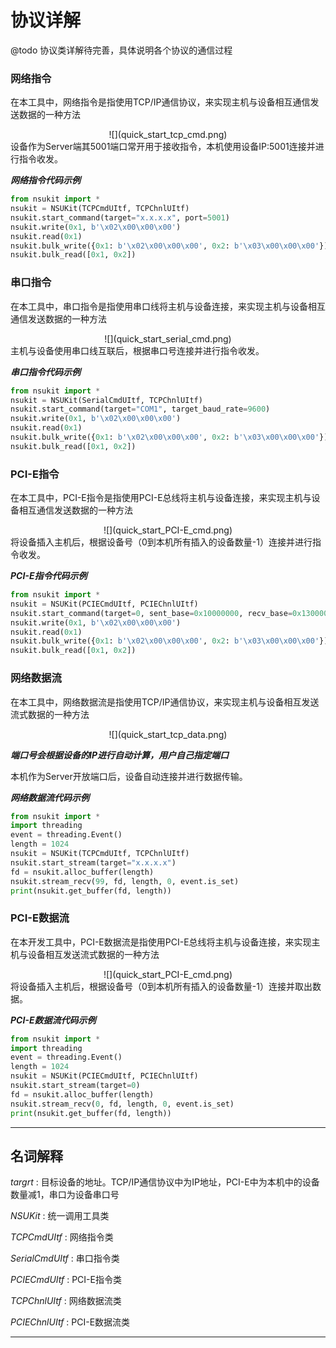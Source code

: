 # 协议详解

@todo 协议类详解待完善，具体说明各个协议的通信过程

<span id="网络指令"></span>

### 网络指令
在本工具中，网络指令是指使用TCP/IP通信协议，来实现主机与设备相互通信发送数据的一种方法

<center>![](quick_start_tcp_cmd.png)</center>
设备作为Server端其5001端口常开用于接收指令，本机使用设备IP:5001连接并进行指令收发。

_**网络指令代码示例**_
```python
from nsukit import *
nsukit = NSUKit(TCPCmdUItf, TCPChnlUItf)
nsukit.start_command(target="x.x.x.x", port=5001)
nsukit.write(0x1, b'\x02\x00\x00\x00')
nsukit.read(0x1)
nsukit.bulk_write({0x1: b'\x02\x00\x00\x00', 0x2: b'\x03\x00\x00\x00'})
nsukit.bulk_read([0x1, 0x2])
```

<span id="串口指令"></span>

### 串口指令
在本工具中，串口指令是指使用串口线将主机与设备连接，来实现主机与设备相互通信发送数据的一种方法

<center>![](quick_start_serial_cmd.png)</center>
主机与设备使用串口线互联后，根据串口号连接并进行指令收发。

_**串口指令代码示例**_
```python
from nsukit import *
nsukit = NSUKit(SerialCmdUItf, TCPChnlUItf)
nsukit.start_command(target="COM1", target_baud_rate=9600)
nsukit.write(0x1, b'\x02\x00\x00\x00')
nsukit.read(0x1)
nsukit.bulk_write({0x1: b'\x02\x00\x00\x00', 0x2: b'\x03\x00\x00\x00'})
nsukit.bulk_read([0x1, 0x2])
```

<span id="PCI-E指令"></span>

### PCI-E指令
在本工具中，PCI-E指令是指使用PCI-E总线将主机与设备连接，来实现主机与设备相互通信发送数据的一种方法

<center>![](quick_start_PCI-E_cmd.png)</center>
将设备插入主机后，根据设备号（0到本机所有插入的设备数量-1）连接并进行指令收发。

_**PCI-E指令代码示例**_
```python
from nsukit import *
nsukit = NSUKit(PCIECmdUItf, PCIEChnlUItf)
nsukit.start_command(target=0, sent_base=0x10000000, recv_base=0x13000000, irq_base=0x00003000 + 44, sent_down_base=0x00003030)
nsukit.write(0x1, b'\x02\x00\x00\x00')
nsukit.read(0x1)
nsukit.bulk_write({0x1: b'\x02\x00\x00\x00', 0x2: b'\x03\x00\x00\x00'})
nsukit.bulk_read([0x1, 0x2])
```

<span id="网络数据流"></span>

### 网络数据流
在本工具中，网络数据流是指使用TCP/IP通信协议，来实现主机与设备相互发送流式数据的一种方法

<center>![](quick_start_tcp_data.png)</center>

_**端口号会根据设备的IP进行自动计算，用户自己指定端口**_

本机作为Server开放端口后，设备自动连接并进行数据传输。

_**网络数据流代码示例**_
```python
from nsukit import *
import threading
event = threading.Event()
length = 1024
nsukit = NSUKit(TCPCmdUItf, TCPChnlUItf)
nsukit.start_stream(target="x.x.x.x")
fd = nsukit.alloc_buffer(length)
nsukit.stream_recv(99, fd, length, 0, event.is_set)
print(nsukit.get_buffer(fd, length))
```

<span id="PCI-E数据流"></span>

### PCI-E数据流
在本开发工具中，PCI-E数据流是指使用PCI-E总线将主机与设备连接，来实现主机与设备相互发送流式数据的一种方法

<center>![](quick_start_PCI-E_cmd.png)</center>
将设备插入主机后，根据设备号（0到本机所有插入的设备数量-1）连接并取出数据。

_**PCI-E数据流代码示例**_
```python
from nsukit import *
import threading
event = threading.Event()
length = 1024
nsukit = NSUKit(PCIECmdUItf, PCIEChnlUItf)
nsukit.start_stream(target=0)
fd = nsukit.alloc_buffer(length)
nsukit.stream_recv(0, fd, length, 0, event.is_set)
print(nsukit.get_buffer(fd, length))
```

---

<span id="名词解释"></span>

##  名词解释

_targrt_ : 目标设备的地址。TCP/IP通信协议中为IP地址，PCI-E中为本机中的设备数量减1，串口为设备串口号

_NSUKit_ : 统一调用工具类

_TCPCmdUItf_ : 网络指令类

_SerialCmdUItf_ : 串口指令类

_PCIECmdUItf_ : PCI-E指令类

_TCPChnlUItf_ : 网络数据流类

_PCIEChnlUItf_ : PCI-E数据流类

---